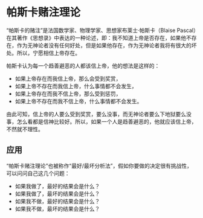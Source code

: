 # 帕斯卡赌注理论

“帕斯卡的赌注”是法国数学家、物理学家、思想家布莱士·帕斯卡（Blaise Pascal）在其著作《思想录》中表达的一种论述，即：我不知道上帝是否存在，如果他不存在，作为无神论者没有任何好处，但是如果他存在，作为无神论者我将有很大的坏处。所以，宁愿相信上帝存在。

帕斯卡认为每一个趋善避恶的人都该信上帝，他的想法是这样的：

* 如果上帝存在而我信上帝，那么会受到奖赏，
* 如果上帝不存在而我信上帝，什么事情都不会发生，
* 如果上帝存在而我不信上帝，那么受到惩罚，
* 如果上帝不存在而我不信上帝，什么事情都不会发生。

由此可知，信上帝的人要么受到奖赏，要么没事，而无神论者要么下地狱要么没事，怎么看都是信神比较好。所以，如果一个人是趋善避恶的，他就应该信上帝，不然就不理性。

## 应用

“帕斯卡赌注理论”也被称作“最好/最坏分析法”，假如你要做的决定很有挑战性，可以问问自己这几个问题：

* 如果我做了，最好的结果会是什么？
* 如果我做了，最坏的结果会是什么？
* 如果我不做，最好的结果会是什么？
* 如果我不做，最坏的结果会是什么？
